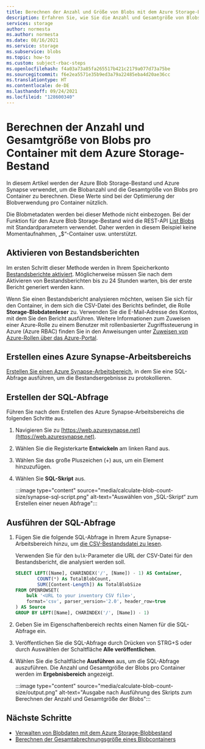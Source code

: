 ```yaml
---
title: Berechnen der Anzahl und Größe von Blobs mit dem Azure Storage-Bestand
description: Erfahren Sie, wie Sie die Anzahl und Gesamtgröße von Blobs pro Container berechnen.
services: storage
author: normesta
ms.author: normesta
ms.date: 08/16/2021
ms.service: storage
ms.subservice: blobs
ms.topic: how-to
ms.custom: subject-rbac-steps
ms.openlocfilehash: f4a03a73a85fa265517b421c2179a077d73a75be
ms.sourcegitcommit: f6e2ea5571e35b9ed3a79a22485eba4d20ae36cc
ms.translationtype: HT
ms.contentlocale: de-DE
ms.lasthandoff: 09/24/2021
ms.locfileid: "128600340"
---
```

# <a name="calculate-blob-count-and-total-size-per-container-using-azure-storage-inventory"></a>Berechnen der Anzahl und Gesamtgröße von Blobs pro Container mit dem Azure Storage-Bestand

In diesem Artikel werden der Azure Blob Storage-Bestand und Azure Synapse verwendet, um die Blobanzahl und die Gesamtgröße von Blobs pro Container zu berechnen. Diese Werte sind bei der Optimierung der Blobverwendung pro Container nützlich.

Die Blobmetadaten werden bei dieser Methode nicht einbezogen. Bei der Funktion für den Azure Blob Storage-Bestand wird die REST-API [List Blobs](/rest/api/storageservices/list-blobs) mit Standardparametern verwendet. Daher werden in diesem Beispiel keine Momentaufnahmen, „$“-Container usw. unterstützt.

## <a name="enable-inventory-reports"></a>Aktivieren von Bestandsberichten

Im ersten Schritt dieser Methode werden in Ihrem Speicherkonto [Bestandsberichte aktiviert](blob-inventory.md#enabling-inventory-reports). Möglicherweise müssen Sie nach dem Aktivieren von Bestandsberichten bis zu 24 Stunden warten, bis der erste Bericht generiert werden kann.

Wenn Sie einen Bestandsbericht analysieren möchten, weisen Sie sich für den Container, in dem sich die CSV-Datei des Berichts befindet, die Rolle **Storage-Blobdatenleser** zu. Verwenden Sie die E-Mail-Adresse des Kontos, mit dem Sie den Bericht ausführen. Weitere Informationen zum Zuweisen einer Azure-Rolle zu einem Benutzer mit rollenbasierter Zugriffssteuerung in Azure (Azure RBAC) finden Sie in den Anweisungen unter [Zuweisen von Azure-Rollen über das Azure-Portal](../../role-based-access-control/role-assignments-portal.md).

## <a name="create-an-azure-synapse-workspace"></a>Erstellen eines Azure Synapse-Arbeitsbereichs

[Erstellen Sie einen Azure Synapse-Arbeitsbereich](../../synapse-analytics/get-started-create-workspace.md), in dem Sie eine SQL-Abfrage ausführen, um die Bestandsergebnisse zu protokollieren.

## <a name="create-the-sql-query"></a>Erstellen der SQL-Abfrage

Führen Sie nach dem Erstellen des Azure Synapse-Arbeitsbereichs die folgenden Schritte aus.

1. Navigieren Sie zu [https://web.azuresynapse.net](https://web.azuresynapse.net).
1. Wählen Sie die Registerkarte **Entwickeln** am linken Rand aus.
1. Wählen Sie das große Pluszeichen (+) aus, um ein Element hinzuzufügen.
1. Wählen Sie **SQL-Skript** aus.

    :::image type="content" source="media/calculate-blob-count-size/synapse-sql-script.png" alt-text="Auswählen von „SQL-Skript“ zum Erstellen einer neuen Abfrage":::

## <a name="run-the-sql-query"></a>Ausführen der SQL-Abfrage

1. Fügen Sie die folgende SQL-Abfrage in Ihrem Azure Synapse-Arbeitsbereich hinzu, um [die CSV-Bestandsdatei zu lesen](../../synapse-analytics/sql/query-single-csv-file.md#read-a-csv-file).

    Verwenden Sie für den `bulk`-Parameter die URL der CSV-Datei für den Bestandsbericht, die analysiert werden soll.

    ```sql
    SELECT LEFT([Name], CHARINDEX('/', [Name]) - 1) AS Container,
            COUNT(*) As TotalBlobCount,
            SUM([Content-Length]) As TotalBlobSize
    FROM OPENROWSET(
        bulk '<URL to your inventory CSV file>',
        format='csv', parser_version='2.0', header_row=true
    ) AS Source
    GROUP BY LEFT([Name], CHARINDEX('/', [Name]) - 1)
    ```

1. Geben Sie im Eigenschaftenbereich rechts einen Namen für die SQL-Abfrage ein.

1. Veröffentlichen Sie die SQL-Abfrage durch Drücken von STRG+S oder durch Auswählen der Schaltfläche **Alle veröffentlichen**.

1. Wählen Sie die Schaltfläche **Ausführen** aus, um die SQL-Abfrage auszuführen. Die Anzahl und Gesamtgröße der Blobs pro Container werden im **Ergebnisbereich** angezeigt.

    :::image type="content" source="media/calculate-blob-count-size/output.png" alt-text="Ausgabe nach Ausführung des Skripts zum Berechnen der Anzahl und Gesamtgröße der Blobs":::

## <a name="next-steps"></a>Nächste Schritte

- [Verwalten von Blobdaten mit dem Azure Storage-Blobbestand](blob-inventory.md)
- [Berechnen der Gesamtabrechnungsgröße eines Blobcontainers](../scripts/storage-blobs-container-calculate-billing-size-powershell.md)
